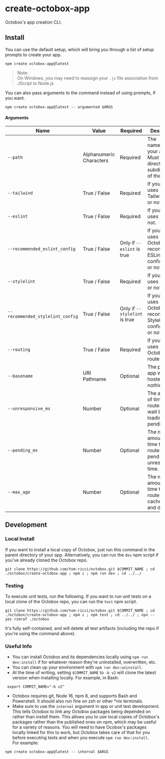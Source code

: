 # create-octobox-app
Octobox's app creation CLI.

## Install
You can use the default setup, which will bring you through a list of setup prompts to create your app.
```shell
npm create octobox-app@latest
```
> Note:\
> On Windows, you may need to reassign your `.js` file association from JScript to Node.js

You can also pass arguments to the command instead of using prompts, if you want.
```shell
npm create octobox-app@latest -- argumented $ARGS
```
#### Arguments
| Name                             | Value                   | Required                      | Description                                                            |
|----------------------------------|-------------------------|-------------------------------|------------------------------------------------------------------------|
| `--path`                         | Alphanumeric Characters | Required                      | The name/path of your app. Must be a direct subdirectory of the CWD.   |
| `--tailwind`                     | True / False            | Required                      | If your app uses TailwindCSS or not.                                   |
| `--eslint`                       | True / False            | Required                      | If your app uses ESLint or not.                                        |
| `--recommended_eslint_config`    | True / False            | Only if `--eslint` is true    | If your app uses Octobox's recommended ESLint configuration or not.    |
| `--stylelint`                    | True / False            | Required                      | If your app uses Stylelint or not.                                     |
| `--recommended_stylelint_config` | True / False            | Only if `--stylelint` is true | If your app uses Octobox's recommended Stylelint configuration or not. |
| `--routing`                      | True / False            | Required                      | If your app uses Octobox's router or not.                              |
| `--basename`                     | URI Pathname            | Optional                      | The path your app will be hosted on, or nothing if `/`.                |
| `--unresponsive_ms`              | Number                  | Optional                      | The amount of time the router will wait before loading pending UI.     |
| `--pending_ms`                   | Number                  | Optional                      | The minimum amount of time the router may pend plus unresponsive time. |
| `--max_age`                      | Number                  | Optional                      | The maximum amount of time the router will cache routes and data.      |

## Development

### Local Install
If you want to install a local copy of Octobox, just run this command in the parent directory of your app. Alternatively, you can run the `dev` npm script if you've already cloned the Octobox repo.
```shell
git clone https://github.com/tom-ricci/octobox.git $COMMIT_NAME ; cd ./octobox/create-octobox-app ; npm i ; npm run dev ; cd ../../
```

### Testing
To execute unit tests, run the following. If you want to run unit tests on a local clone of the Octobox repo, you can run the `test` npm script.
```shell
git clone https://github.com/tom-ricci/octobox.git $COMMIT_NAME ; cd ./octobox/create-octobox-app ; npm i ; npm test ; cd ../../ ; npx --yes rimraf ./octobox
```
It's fully self-contained, and will delete all test artifacts (including the repo if you're using the command above).

### Useful Info
* You can install Octobox and its dependencies locally using `npm run dev:install` if for whatever reason they're uninstalled, overwritten, etc.
* You can clean up your environment with `npm run dev:uninstall`.
* At the time of writing, setting `$COMMIT_NAME` to `-b v2` will clone the latest version when installing locally. For example, in Bash:
```shell
 export COMMIT_NAME="-b v2"
```
* Octobox requires git, Node 16, npm 8, and supports Bash and Powershell. It *should* also run fine on zsh or other \*nix terminals.
* Make sure to use the `internal` argument in app or unit test development. This tells Octobox to *link* any Octobox packages being depended on rather than *install* them. This allows you to use local copies of Octobox's packages rather than the published ones on npm, which may be useful for a variety of reasons. You will need to have Ocobox's packages locally linked for this to work, but Octobox takes care of that for you before executing tests and when you execute `npm run dev:install`.\
For example:
```shell
npm create octobox-app@latest -- internal $ARGS
```
